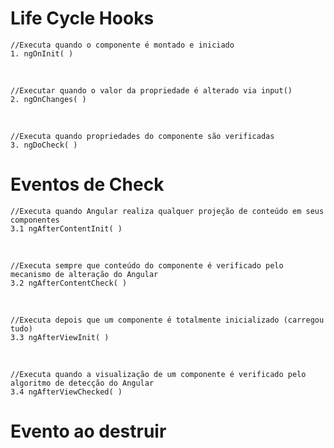 <h1>Life Cycle Hooks</h1>

    //Executa quando o componente é montado e iniciado
    1. ngOnInit( )
<br/>

    //Executar quando o valor da propriedade é alterado via input()
    2. ngOnChanges( )
<br/>

    //Executa quando propriedades do componente são verificadas
    3. ngDoCheck( )


<h1>Eventos de Check</h1>

    //Executa quando Angular realiza qualquer projeção de conteúdo em seus componentes
    3.1 ngAfterContentInit( )

<br/>

    //Executa sempre que conteúdo do componente é verificado pelo mecanismo de alteração do Angular
    3.2 ngAfterContentCheck( )

<br/>

    //Executa depois que um componente é totalmente inicializado (carregou tudo)
    3.3 ngAfterViewInit( )

<br/>

    //Executa quando a visualização de um componente é verificado pelo algoritmo de detecção do Angular
    3.4 ngAfterViewChecked( )

<h1>Evento ao destruir</h1>
